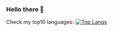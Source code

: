 ### Hello there 👋

Check my top10 languages:
[![Top Langs](https://github-readme-stats.vercel.app/api/top-langs/?username=kysose&lang_count=10)](https://github.com/kysose/github-readme-stats)


<!--
**kysose/kysose** is a ✨ _special_ ✨ repository because its `README.md` (this file) appears on your GitHub profile.

Here are some ideas to get you started:

- 🔭 I’m currently working on ...
- 🌱 I’m currently learning ...
- 👯 I’m looking to collaborate on ...
- 🤔 I’m looking for help with ...
- 💬 Ask me about ...
- 📫 How to reach me: ...
- 😄 Pronouns: ...
- ⚡ Fun fact: ...
-->
